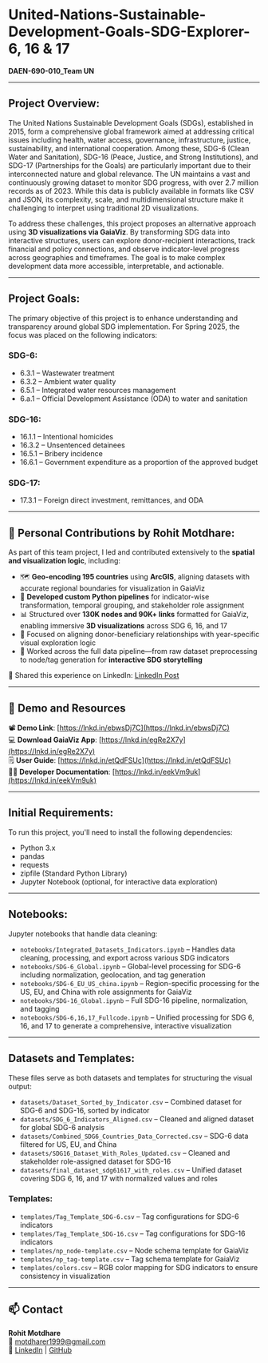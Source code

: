 # United-Nations-Sustainable-Development-Goals-SDG-Explorer-6, 16 & 17  
**DAEN-690-010_Team UN**

---

## Project Overview:
The United Nations Sustainable Development Goals (SDGs), established in 2015, form a comprehensive global framework aimed at addressing critical issues including health, water access, governance, infrastructure, justice, sustainability, and international cooperation. Among these, SDG-6 (Clean Water and Sanitation), SDG-16 (Peace, Justice, and Strong Institutions), and SDG-17 (Partnerships for the Goals) are particularly important due to their interconnected nature and global relevance. The UN maintains a vast and continuously growing dataset to monitor SDG progress, with over 2.7 million records as of 2023. While this data is publicly available in formats like CSV and JSON, its complexity, scale, and multidimensional structure make it challenging to interpret using traditional 2D visualizations.

To address these challenges, this project proposes an alternative approach using **3D visualizations via GaiaViz**. By transforming SDG data into interactive structures, users can explore donor-recipient interactions, track financial and policy connections, and observe indicator-level progress across geographies and timeframes. The goal is to make complex development data more accessible, interpretable, and actionable.

---

## Project Goals:
The primary objective of this project is to enhance understanding and transparency around global SDG implementation. For Spring 2025, the focus was placed on the following indicators:

### SDG-6:
- 6.3.1 – Wastewater treatment  
- 6.3.2 – Ambient water quality  
- 6.5.1 – Integrated water resources management  
- 6.a.1 – Official Development Assistance (ODA) to water and sanitation  

### SDG-16:
- 16.1.1 – Intentional homicides  
- 16.3.2 – Unsentenced detainees  
- 16.5.1 – Bribery incidence  
- 16.6.1 – Government expenditure as a proportion of the approved budget  

### SDG-17:
- 17.3.1 – Foreign direct investment, remittances, and ODA  

---

## 👤 Personal Contributions by Rohit Motdhare:
As part of this team project, I led and contributed extensively to the **spatial and visualization logic**, including:

- 🗺️ **Geo-encoding 195 countries** using **ArcGIS**, aligning datasets with accurate regional boundaries for visualization in GaiaViz  
- 🐍 **Developed custom Python pipelines** for indicator-wise transformation, temporal grouping, and stakeholder role assignment  
- 📊 Structured over **130K nodes and 90K+ links** formatted for GaiaViz, enabling immersive **3D visualizations** across SDG 6, 16, and 17  
- 🎯 Focused on aligning donor-beneficiary relationships with year-specific visual exploration logic  
- 🧩 Worked across the full data pipeline—from raw dataset preprocessing to node/tag generation for **interactive SDG storytelling**  

📌 Shared this experience on LinkedIn: [LinkedIn Post](https://www.linkedin.com/posts/rohit-motdhare_proud-to-share-our-capstone-project-united-activity-7335416904406241282-z97H)

---

## 🔗 Demo and Resources

📽️ **Demo Link**: [https://lnkd.in/ebwsDj7C](https://lnkd.in/ebwsDj7C)  
💻 **Download GaiaViz App**: [https://lnkd.in/egRe2X7y](https://lnkd.in/egRe2X7y)  
🗒️ **User Guide**: [https://lnkd.in/etQdFSUc](https://lnkd.in/etQdFSUc)  
👨‍💻 **Developer Documentation**: [https://lnkd.in/eekVm9uk](https://lnkd.in/eekVm9uk)

---

## Initial Requirements:
To run this project, you'll need to install the following dependencies:

- Python 3.x  
- pandas  
- requests  
- zipfile (Standard Python Library)  
- Jupyter Notebook (optional, for interactive data exploration)

---

## Notebooks:
Jupyter notebooks that handle data cleaning:

- `notebooks/Integrated_Datasets_Indicators.ipynb` – Handles data cleaning, processing, and export across various SDG indicators  
- `notebooks/SDG-6_Global.ipynb` – Global-level processing for SDG-6 including normalization, geolocation, and tag generation  
- `notebooks/SDG-6_EU_US_china.ipynb` – Region-specific processing for the US, EU, and China with role assignments for GaiaViz  
- `notebooks/SDG-16_Global.ipynb` – Full SDG-16 pipeline, normalization, and tagging  
- `notebooks/SDG-6,16,17_Fullcode.ipynb` – Unified processing for SDG 6, 16, and 17 to generate a comprehensive, interactive visualization

---

## Datasets and Templates:
These files serve as both datasets and templates for structuring the visual output:

- `datasets/Dataset_Sorted_by_Indicator.csv` – Combined dataset for SDG-6 and SDG-16, sorted by indicator  
- `datasets/SDG_6_Indicators_Aligned.csv` – Cleaned and aligned dataset for global SDG-6 analysis  
- `datasets/Combined_SDG6_Countries_Data_Corrected.csv` – SDG-6 data filtered for US, EU, and China  
- `datasets/SDG16_Dataset_With_Roles_Updated.csv` – Cleaned and stakeholder role-assigned dataset for SDG-16  
- `datasets/final_dataset_sdg61617_with_roles.csv` – Unified dataset covering SDG 6, 16, and 17 with normalized values and roles  

### Templates:
- `templates/Tag_Template_SDG-6.csv` – Tag configurations for SDG-6 indicators  
- `templates/Tag_Template_SDG-16.csv` – Tag configurations for SDG-16 indicators  
- `templates/np_node-template.csv` – Node schema template for GaiaViz  
- `templates/np_tag-template.csv` – Tag schema template for GaiaViz  
- `templates/colors.csv` – RGB color mapping for SDG indicators to ensure consistency in visualization

---

## 📫 Contact  
**Rohit Motdhare**  
📧 [motdharer1999@gmail.com](mailto:motdharer1999@gmail.com)  
🔗 [LinkedIn](https://www.linkedin.com/in/rohit-motdhare) | [GitHub](https://github.com/rohit16111999)

